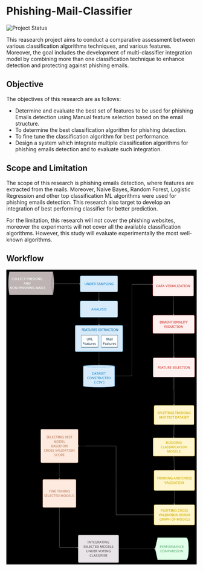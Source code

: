 # Phishing-Mail-Classifier

![Project Status](https://img.shields.io/badge/status-In%20Done-00ff)


This reasearch project aims to conduct a comparative assessment between various classification algorithms techniques, and various features. Moreover, the goal includes the development of multi-classifier integration model by combining more than one classification technique to enhance detection and protecting against phishing emails.

## Objective

The objectives of this research are as follows:

- Determine and evaluate the best set of features to be used for phishing Emails detection using Manual feature selection based on the email structure.
- To determine the best classification algorithm for phishing detection.
- To fine tune the classification algorithm for best performance.
- Design a system which integrate multiple classification algorithms for phishing emails detection and to evaluate such integration.

## Scope and Limitation

The scope of this research is phishing emails detection, where features are extracted from the mails. Moreover, Naive Bayes, Random Forest, Logistic Regression and other top classification ML algorithms were used for phishing emails detection. This research also target to develop an integration of best performing classifier for better prediction.

For the limitation, this research will not cover the phishing websites, moreover the experiments will not cover all the available classification algorithms. However, this study will evaluate experimentally the most well-known algorithms.

## Workflow
![Project Status](./resources/images/Workflow.jpg)